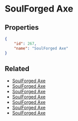 # SoulForged Axe

<no description available>

## Properties

```json
{
    "id": 267,
    "name": "SoulForged Axe"
}
```

## Related

- [SoulForged Axe](../items/17369-soulforged-axe.md)
- [SoulForged Axe](../items/17368-soulforged-axe.md)
- [SoulForged Axe](../items/17367-soulforged-axe.md)
- [SoulForged Axe](../items/17366-soulforged-axe.md)
- [SoulForged Axe](../items/17365-soulforged-axe.md)
- [SoulForged Axe](../items/17364-soulforged-axe.md)
- [SoulForged Axe](../items/17363-soulforged-axe.md)

